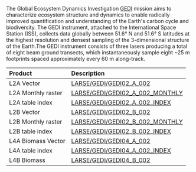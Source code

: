 
The Global Ecosystem Dynamics Investigation [GEDI](https://gedi.umd.edu/)
mission aims to characterize ecosystem structure and dynamics to enable
radically improved quantification and understanding of the Earth's carbon cycle
and biodiversity. The GEDI instrument, attached to the International Space
Station (ISS), collects data globally between 51.6&deg; N and 51.6&deg; S
latitudes at the highest resolution and densest sampling of the
3-dimensional structure of the Earth.The GEDI instrument consists of three 
lasers producing a total of eight beam ground transects, which instantaneously 
sample eight ~25 m footprints spaced approximately every 60 m along-track.

Product                 | Description
:---------------------  | :----------------------------------------------
L2A Vector         | [LARSE/GEDI/GEDI02_A_002](LARSE_GEDI_GEDI02_A_002)
L2A Monthly raster | [LARSE/GEDI/GEDI02_A_002_MONTHLY](LARSE_GEDI_GEDI02_A_002_MONTHLY)
L2A table index    | [LARSE/GEDI/GEDI02_A_002_INDEX](LARSE_GEDI_GEDI02_A_002_INDEX)
L2B Vector         | [LARSE/GEDI/GEDI02_B_002](LARSE_GEDI_GEDI02_B_002)
L2B Monthly raster | [LARSE/GEDI/GEDI02_B_002_MONTHLY](LARSE_GEDI_GEDI02_B_002_MONTHLY)
L2B table index    | [LARSE/GEDI/GEDI02_B_002_INDEX](LARSE_GEDI_GEDI02_B_002_INDEX)
L4A Biomass Vector | [LARSE/GEDI/GEDI04_A_002](LARSE_GEDI_GEDI04_A_002)
L4A table index    | [LARSE/GEDI/GEDI04_A_002_INDEX](LARSE_GEDI_GEDI04_A_002_INDEX)
L4B Biomass        | [LARSE/GEDI/GEDI04_B_002](LARSE_GEDI_GEDI04_B_002)